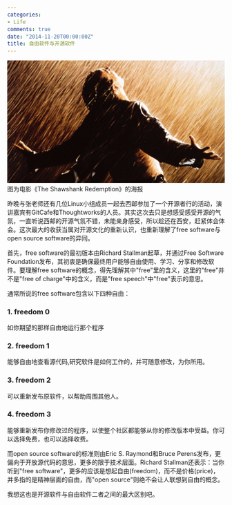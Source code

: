 ```yaml
---
categories:
- Life
comments: true
date: "2014-11-20T00:00:00Z"
title: 自由软件与开源软件
---
```

![](/images/20141120.jpg)
图为电影《The Shawshank Redemption》的海报

昨晚与张老师还有几位Linux小组成员一起去西邮参加了一个开源者行的活动，演讲嘉宾有GitCafe和Thoughtworks的人员。其实这次去只是想感受感受开源的气氛，一直听说西邮的开源气氛不错，未能亲身感受，所以趁还在西安，赶紧体会体会。这次最大的收获当属对开源文化的重新认识，也重新理解了free software与open source software的异同。

首先，free software的最初版本由Richard Stallman起草，并通过Free Software Foundation发布，其初衷是确保最终用户能够自由使用、学习、分享和修改软件。要理解free software的概念，得先理解其中"free"里的含义，这里的"free"并不是"free of charge"中的含义，而是"free speech"中"free"表示的意思。

通常所说的free software包含以下四种自由：

<!--more-->

### 1. freedom 0

如你期望的那样自由地运行那个程序

### 2. freedom 1

能够自由地查看源代码,研究软件是如何工作的，并可随意修改，为你所用。

### 3. freedom 2

可以重新发布原软件，以帮助周围其他人。

### 4. freedom 3

能够重新发布你修改过的程序，以使整个社区都能够从你的修改版本中受益。你可以选择免费，也可以选择收费。


而open source software的标准则由Eric S. Raymond和Bruce Perens发布，更偏向于开放源代码的意思，更多的限于技术层面。Richard Stallman还表示：当你听到"free software"，更多的应该是想起自由(freedom)，而不是价格(price)，并多指的是精神层面的自由，而"open source"则绝不会让人联想到自由的概念。

我想这也是开源软件与自由软件二者之间的最大区别吧。






